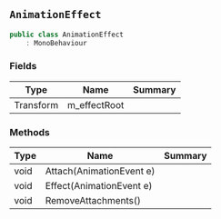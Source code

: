 ## `AnimationEffect`

```csharp
public class AnimationEffect
    : MonoBehaviour
```

### Fields

| Type | Name | Summary | 
| --- | --- | --- | 
| Transform | m_effectRoot |  | 


### Methods

| Type | Name | Summary | 
| --- | --- | --- | 
| void | Attach(AnimationEvent e) |  | 
| void | Effect(AnimationEvent e) |  | 
| void | RemoveAttachments() |  | 


